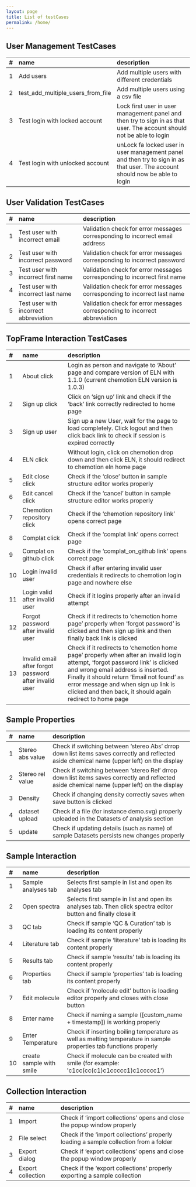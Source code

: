 ```yaml
---
layout: page
title: List of testCases
permalink: /home/
---
```


<h2>User Management TestCases</h2>

|# |name |description |
|:-----|:----|:------------|
|1 |Add users |Add multiple users with different credentials|
|2 |test_add_multiple_users_from_file |Add multiple users using a csv file|
|3 |Test login with locked account |Lock first user in user management panel and then try to sign in as that user. The account should not be able to login|
|4 |Test login with unlocked account |unLock fa locked user in user management panel and then try to sign in as that user. The account should now be able to login|

<h2>User Validation TestCases</h2>

|# |name |description |
|:-----|:----|:------------|
|1 |Test user with incorrect email | Validation check for error messages corresponding to incorrect email address |
|2 |Test user with incorrect password |Validation check for error messages corresponding to incorrect password |
|3 |Test user with incorrect first name |Validation check for error messages corresponding to incorrect first name |
|4 |Test user with incorrect last name |Validation check for error messages corresponding to incorrect last name |
|5 |Test user with incorrect abbreviation |Validation check for error messages corresponding to incorrect abbreviation |

<h2>TopFrame Interaction TestCases</h2>

|# |name |description |
|:-----|:----|:------------|
|1 |About click |Login as person and navigate to ‘About’ page and compare version of ELN with 1.1.0 (current chemotion ELN version is 1.0.3)|
|2 |Sign up click |Click on ‘sign up’ link and check if the ‘back’ link correctly redirected to home page|
|3 |Sign up user |Sign up a new User, wait for the page to load completely. Click logout and then click back link to check if session is expired correctly|
|4 |ELN click |Without login, click on chemotion drop down and then click ELN, it should redirect to chemotion eln home page|
|5 |Edit close click |Check if the ‘close’ button in sample structure editor works properly|
|6 |Edit cancel click |Check if the ‘cancel’ button in sample structure editor works properly|
|7 |Chemotion repository click |Check if the ‘chemotion repository link’ opens correct page|
|8 |Complat click |Check if the ‘complat link’ opens correct page|
|9 |Complat on github click |Check if the ‘complat_on_github link’ opens correct page |
|10 |Login invalid user |Check if after entering invalid user credentials it redirects to chemotion login page and nowhere else |
|11 |Login valid after invalid user |Check if it logins properly after an invalid attempt |
|12 |Forgot password after invalid user|Check if it redirects to ‘chemotion home page’ properly when ‘forgot password’ is clicked and then sign up link and then finally back link is clicked |
|13 |Invalid email after forgot password after invalid user |Check if it redirects to ‘chemotion home page’ properly when after an invalid login attempt, ‘forgot password link’ is clicked and wrong email address is inserted. Finally it should return ‘Email not found’ as error message and when sign up link is clicked and then back, it should again redirect to home page|

<h2>Sample Properties</h2>

|# |name |description |
|:-----|:----|:------------|
|1 |Stereo abs value |Check if switching between ‘stereo Abs’ drrop down list items saves correctly and reflected aside chemical name (upper left) on the display|
|2 |Stereo rel value |Check if switching between ‘stereo Rel’ drrop down list items saves correctly and reflected aside chemical name (upper left) on the display|
|3 |Density |Check if changing density correctly saves when save button is clicked|
|4 |dataset upload |Check if a file (for instance demo.svg) properly uploaded in the Datasets of analysis section|
|5 |update |Check if updating details (such as name) of sample Datasets persists new changes properly|

<h2>Sample Interaction</h2>

|# |name |description |
|:-----|:----|:------------|
|1 |Sample analyses tab |Selects first sample in list and open its analyses tab|
|2 |Open spectra |Selects first sample in list and open its analyses tab. Then click spectra editor button and finally close it |
|3 |QC tab |Check if sample ‘QC & Curation’ tab is loading its content properly|
|4 |Literature tab |Check if sample ‘literature’ tab is loading its content properly|
|5 |Results tab |Check if sample ‘results’ tab is loading its content properly|
|6 |Properties tab |Check if sample ‘properties’ tab is loading its content properly|
|7 |Edit molecule |Check if ‘molecule edit’ button is loading editor properly and closes with close button|
|8 |Enter name |Check if naming a sample ([custom_name + timestamp]) is working properly|
|9 |Enter Temperature |Check if inserting boiling temperature as well as melting temperature in sample properties tab functions properly|
|10 |create sample with smile |Check if molecule can be created with smile (for example: 'c1cc(cc(c1)c1ccccc1)c1ccccc1') |

<h2>Collection Interaction</h2>

|# |name |description |
|:-----|:----|:------------|
|1 |Import |Check if ‘import collections’ opens and close the popup window properly|
|2 |File select |Check if the ‘import collections’ properly loading a sample collection from a folder|
|3 |Export dialog |Check if ‘export collections’ opens and close the popup window properly|
|4 |Export collection |Check if the ‘export collections’ properly exporting a sample collection|